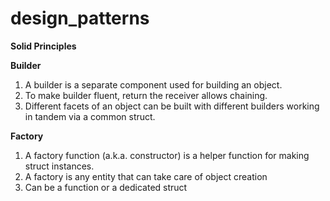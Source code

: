 # design_patterns

**Solid Principles**

**Builder**
1. A builder is a separate component used for building an object.
2. To make builder fluent, return the receiver allows chaining.
3. Different facets of an object can be built with different builders working in tandem via a common struct.

**Factory**
1. A factory function (a.k.a. constructor) is a helper function for making struct instances.
2. A factory is any entity that can take care of object creation
3. Can be a function or a dedicated struct
